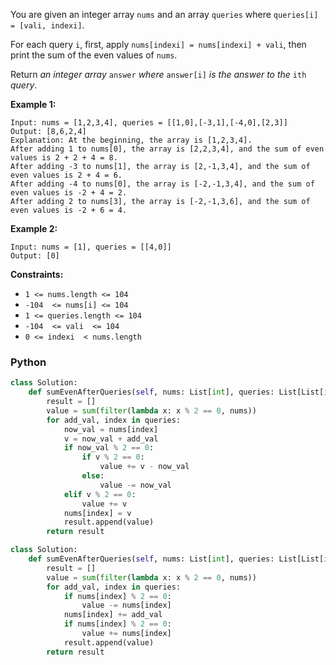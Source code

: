 You are given an integer array  `nums`  and an array  `queries`  where  `queries[i] = [vali, indexi]`.

For each query  `i`, first, apply  `nums[indexi] = nums[indexi] + vali`, then print the sum of the even values of  `nums`.

Return  _an integer array_ `answer` _where_ `answer[i]` _is the answer to the_ `ith` _query_.

**Example 1:**
```
Input: nums = [1,2,3,4], queries = [[1,0],[-3,1],[-4,0],[2,3]]
Output: [8,6,2,4]
Explanation: At the beginning, the array is [1,2,3,4].
After adding 1 to nums[0], the array is [2,2,3,4], and the sum of even values is 2 + 2 + 4 = 8.
After adding -3 to nums[1], the array is [2,-1,3,4], and the sum of even values is 2 + 4 = 6.
After adding -4 to nums[0], the array is [-2,-1,3,4], and the sum of even values is -2 + 4 = 2.
After adding 2 to nums[3], the array is [-2,-1,3,6], and the sum of even values is -2 + 6 = 4.
```
**Example 2:**
```
Input: nums = [1], queries = [[4,0]]
Output: [0]
```

**Constraints:**

-   `1 <= nums.length <= 104`
-   `-104  <= nums[i] <= 104`
-   `1 <= queries.length <= 104`
-   `-104  <= vali  <= 104`
-   `0 <= indexi  < nums.length`


### Python
```python
class Solution:
    def sumEvenAfterQueries(self, nums: List[int], queries: List[List[int]]) -> List[int]:
        result = []
        value = sum(filter(lambda x: x % 2 == 0, nums))
        for add_val, index in queries:
            now_val = nums[index]
            v = now_val + add_val
            if now_val % 2 == 0:
                if v % 2 == 0:
                    value += v - now_val
                else:
                    value -= now_val
            elif v % 2 == 0:
                value += v
            nums[index] = v
            result.append(value)
        return result
```

```python
class Solution:
    def sumEvenAfterQueries(self, nums: List[int], queries: List[List[int]]) -> List[int]:
        result = []
        value = sum(filter(lambda x: x % 2 == 0, nums))
        for add_val, index in queries:
            if nums[index] % 2 == 0:
                value -= nums[index]
            nums[index] += add_val
            if nums[index] % 2 == 0:
                value += nums[index]
            result.append(value)
        return result
```